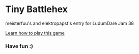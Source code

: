 # Tiny Battlehex

meisterfuu's and elektropapst's entry for LudumDare Jam 38

[Learn how to play this game](howtoplay/howtoplay.md)

### Have fun :)